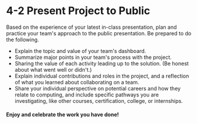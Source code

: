 # 4-2 Present Project to Public

Based on the experience of your latest in-class presentation, plan and practice your team's approach to the public presentation. Be prepared to do the following.

* Explain the topic and value of your team's dashboard. 
* Summarize major points in your team's process with the project. 
* Sharing the value of each activity leading up to the solution. \(Be honest about what went well or didn't.\) 
* Explain individual contributions and roles in the project, and a reflection of what you learned about collaborating on a team. 
* Share your individual perspective on potential careers and how they relate to computing, and include specific pathways you are investigating, like other courses, certification, college, or internships.

#### Enjoy and celebrate the work you have done!

